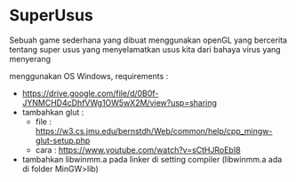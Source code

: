 # SuperUsus
Sebuah game sederhana yang dibuat menggunakan openGL yang bercerita tentang super usus yang menyelamatkan usus kita dari bahaya virus yang menyerang

menggunakan OS Windows, requirements :
- https://drive.google.com/file/d/0B0f-JYNMCHD4cDhfVWg1OW5wX2M/view?usp=sharing
- tambahkan glut :
  - file : https://w3.cs.jmu.edu/bernstdh/Web/common/help/cpp_mingw-glut-setup.php
  - cara : https://www.youtube.com/watch?v=sCtHJRoEbI8
- tambahkan libwinmm.a pada linker di setting compiler (libwinmm.a ada di folder MinGW>lib)
